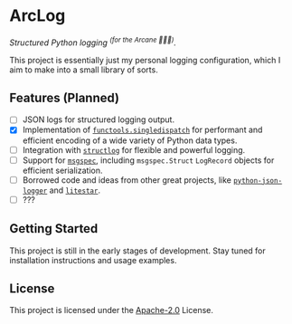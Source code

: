 # **ArcLog**

_Structured Python logging <sup>(for the Arcane 🧙🏼‍♂️)</sup>._

This project is essentially just my personal logging configuration, which I aim
to make into a small library of sorts.

## Features (Planned)

- [ ] JSON logs for structured logging output.
- [x] Implementation of [`functools.singledispatch`] for performant and
      efficient encoding of a wide variety of Python data types.
- [ ] Integration with [`structlog`] for flexible and powerful logging.
- [ ] Support for [`msgspec`], including `msgspec.Struct` `LogRecord` objects
      for efficient serialization.
- [ ] Borrowed code and ideas from other great projects, like
      [`python-json-logger`] and [`litestar`].
- [ ] ???

## Getting Started

This project is still in the early stages of development. Stay tuned for
installation instructions and usage examples.

## License

This project is licensed under the [Apache-2.0] License.

[`msgspec`]: https://jcristharif.com/msgspec/
[`structlog`]: https://www.structlog.org/en/stable/index.html
[`litestar`]: https://github.com/litestar-org/litestar
[`python-json-logger`]: https://github.com/nhairs/python-json-logger
[apache-2.0]: /LICENSE.txt
[`functools.singledispatch`]:
  https://docs.python.org/3/library/functools.html#functools.singledispatch
